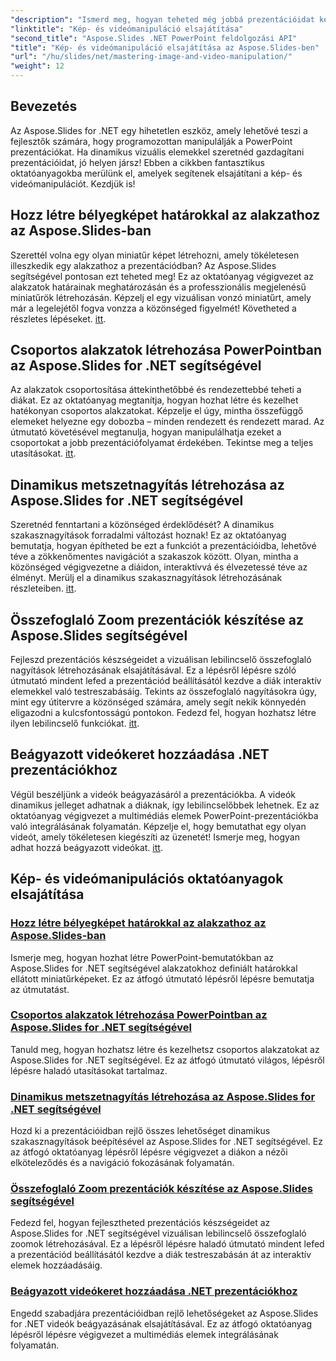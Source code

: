```yaml
---
"description": "Ismerd meg, hogyan teheted még jobbá prezentációidat képek és videók manipulálásával az Aspose.Slides for .NET segítségével. Ez az átfogó útmutató lépésről lépésre bemutatja a tanulságokat."
"linktitle": "Kép- és videómanipuláció elsajátítása"
"second_title": "Aspose.Slides .NET PowerPoint feldolgozási API"
"title": "Kép- és videómanipuláció elsajátítása az Aspose.Slides-ben"
"url": "/hu/slides/net/mastering-image-and-video-manipulation/"
"weight": 12
---
```


## Bevezetés

Az Aspose.Slides for .NET egy hihetetlen eszköz, amely lehetővé teszi a fejlesztők számára, hogy programozottan manipulálják a PowerPoint prezentációkat. Ha dinamikus vizuális elemekkel szeretnéd gazdagítani prezentációidat, jó helyen jársz! Ebben a cikkben fantasztikus oktatóanyagokba merülünk el, amelyek segítenek elsajátítani a kép- és videómanipulációt. Kezdjük is!

## Hozz létre bélyegképet határokkal az alakzathoz az Aspose.Slides-ban

Szerettél volna egy olyan miniatűr képet létrehozni, amely tökéletesen illeszkedik egy alakzathoz a prezentációdban? Az Aspose.Slides segítségével pontosan ezt teheted meg! Ez az oktatóanyag végigvezet az alakzatok határainak meghatározásán és a professzionális megjelenésű miniatűrök létrehozásán. Képzelj el egy vizuálisan vonzó miniatűrt, amely már a legelejétől fogva vonzza a közönséged figyelmét! Követheted a részletes lépéseket. [itt](./create-thumbnail-bounds-shape/).

## Csoportos alakzatok létrehozása PowerPointban az Aspose.Slides for .NET segítségével

Az alakzatok csoportosítása áttekinthetőbbé és rendezettebbé teheti a diákat. Ez az oktatóanyag megtanítja, hogyan hozhat létre és kezelhet hatékonyan csoportos alakzatokat. Képzelje el úgy, mintha összefüggő elemeket helyezne egy dobozba – minden rendezett és rendezett marad. Az útmutató követésével megtanulja, hogyan manipulálhatja ezeket a csoportokat a jobb prezentációfolyamat érdekében. Tekintse meg a teljes utasításokat. [itt](./create-group-shapes/).

## Dinamikus metszetnagyítás létrehozása az Aspose.Slides for .NET segítségével

Szeretnéd fenntartani a közönséged érdeklődését? A dinamikus szakasznagyítások forradalmi változást hoznak! Ez az oktatóanyag bemutatja, hogyan építheted be ezt a funkciót a prezentációidba, lehetővé téve a zökkenőmentes navigációt a szakaszok között. Olyan, mintha a közönséged végigvezetne a diáidon, interaktívvá és élvezetessé téve az élményt. Merülj el a dinamikus szakasznagyítások létrehozásának részleteiben. [itt](./create-dynamic-section-zoom/).

## Összefoglaló Zoom prezentációk készítése az Aspose.Slides segítségével

Fejleszd prezentációs készségeidet a vizuálisan lebilincselő összefoglaló nagyítások létrehozásának elsajátításával. Ez a lépésről lépésre szóló útmutató mindent lefed a prezentációd beállításától kezdve a diák interaktív elemekkel való testreszabásáig. Tekints az összefoglaló nagyításokra úgy, mint egy útitervre a közönséged számára, amely segít nekik könnyedén eligazodni a kulcsfontosságú pontokon. Fedezd fel, hogyan hozhatsz létre ilyen lebilincselő funkciókat. [itt](./create-summary-zoom/).

## Beágyazott videókeret hozzáadása .NET prezentációkhoz

Végül beszéljünk a videók beágyazásáról a prezentációkba. A videók dinamikus jelleget adhatnak a diáknak, így lebilincselőbbek lehetnek. Ez az oktatóanyag végigvezet a multimédiás elemek PowerPoint-prezentációkba való integrálásának folyamatán. Képzelje el, hogy bemutathat egy olyan videót, amely tökéletesen kiegészíti az üzenetét! Ismerje meg, hogyan adhat hozzá beágyazott videókat. [itt](./add-embedded-videos-frame/).

## Kép- és videómanipulációs oktatóanyagok elsajátítása
### [Hozz létre bélyegképet határokkal az alakzathoz az Aspose.Slides-ban](./create-thumbnail-bounds-shape/)
Ismerje meg, hogyan hozhat létre PowerPoint-bemutatókban az Aspose.Slides for .NET segítségével alakzatokhoz definiált határokkal ellátott miniatűrképeket. Ez az átfogó útmutató lépésről lépésre bemutatja az útmutatást.
### [Csoportos alakzatok létrehozása PowerPointban az Aspose.Slides for .NET segítségével](./create-group-shapes/)
Tanuld meg, hogyan hozhatsz létre és kezelhetsz csoportos alakzatokat az Aspose.Slides for .NET segítségével. Ez az átfogó útmutató világos, lépésről lépésre haladó utasításokat tartalmaz.
### [Dinamikus metszetnagyítás létrehozása az Aspose.Slides for .NET segítségével](./create-dynamic-section-zoom/)
Hozd ki a prezentációidban rejlő összes lehetőséget dinamikus szakasznagyítások beépítésével az Aspose.Slides for .NET segítségével. Ez az átfogó oktatóanyag lépésről lépésre végigvezet a diákon a nézői elköteleződés és a navigáció fokozásának folyamatán.
### [Összefoglaló Zoom prezentációk készítése az Aspose.Slides segítségével](./create-summary-zoom/)
Fedezd fel, hogyan fejlesztheted prezentációs készségeidet az Aspose.Slides for .NET segítségével vizuálisan lebilincselő összefoglaló zoomok létrehozásával. Ez a lépésről lépésre haladó útmutató mindent lefed a prezentációd beállításától kezdve a diák testreszabásán át az interaktív elemek hozzáadásáig.
### [Beágyazott videókeret hozzáadása .NET prezentációkhoz](./add-embedded-videos-frame/)
Engedd szabadjára prezentációidban rejlő lehetőségeket az Aspose.Slides for .NET videók beágyazásának elsajátításával. Ez az átfogó oktatóanyag lépésről lépésre végigvezet a multimédiás elemek integrálásának folyamatán.